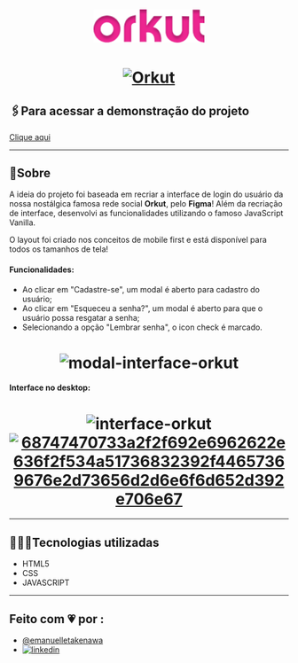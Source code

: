 <h1 align="center">
     <img src="src/assets/img/orkut.png" alt="logo" width=200>
</h1>

<h1 align="center">
<a href="https://ibb.co/JjVgsNS"><img src="https://i.ibb.co/CKgDHqS/Design-sem-nome-10.png" alt="Orkut"></a>
</h1>


## 🖇️Para acessar a demonstração do projeto

[Clique aqui](https://interface-orkut.vercel.app/) 


<hr>

## 📜Sobre
A ideia do projeto foi baseada em recriar a interface de login do usuário da nossa nostálgica famosa rede social **Orkut**, pelo **Figma**! Além da recriação de interface, desenvolvi as funcionalidades utilizando o famoso JavaScript Vanilla.

O layout foi criado nos conceitos de mobile first e está disponível para todos os tamanhos de tela!

#### Funcionalidades:
- Ao clicar em "Cadastre-se", um modal é aberto para cadastro do usuário;
- Ao clicar em "Esqueceu a senha?", um modal é aberto  para que o usuário possa resgatar a senha;
- Selecionando a opção "Lembrar senha", o icon check é marcado.

<h1 align="center">
<img src="https://i.ibb.co/pLq5QZM/Design-sem-nome-11.png" alt="modal-interface-orkut" > 
</h1>

#### Interface no desktop:
<h1 align="center">
<img src="https://i.ibb.co/jDRCwRH/Captura-de-tela-20230223-222610.png" alt="interface-orkut" width=500> 
     <a href="https://imgbb.com/"><img src="https://i.ibb.co/xHW99xW/68747470733a2f2f692e6962622e636f2f534a51736832392f44657369676e2d73656d2d6e6f6d652d392e706e67.png" alt="68747470733a2f2f692e6962622e636f2f534a51736832392f44657369676e2d73656d2d6e6f6d652d392e706e67" border="0" width=500/></a>
</h1>

<hr>

## 👩🏻‍💻Tecnologias utilizadas
- HTML5
- CSS
- JAVASCRIPT

<hr>

## Feito com 💗 por :
- [@emanuelletakenawa](https://github.com/emanuelletakenawa)
- [![linkedin](https://img.shields.io/badge/linkedin-0A66C2?style=for-the-badge&logo=linkedin&logoColor=white)](https://www.linkedin.com/in/emanuelle-takenawa-32b6a1257)
